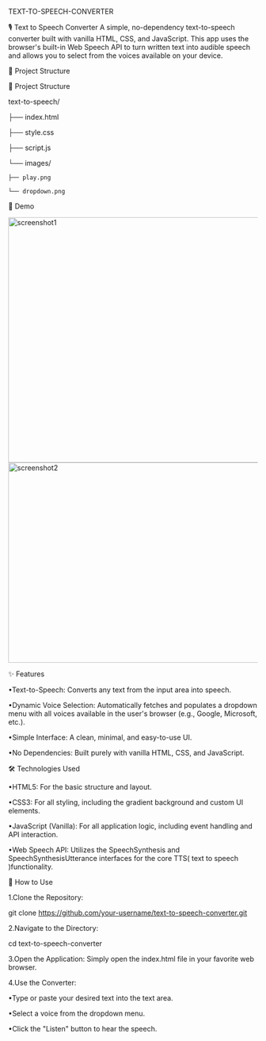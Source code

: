 TEXT-TO-SPEECH-CONVERTER

🎙 Text to Speech Converter
A simple, no-dependency text-to-speech converter built with vanilla HTML, CSS, and JavaScript. 
This app uses the browser's built-in Web Speech API to turn written text into 
audible speech and allows you to select from the voices available on your device.

🧩 Project Structure

🧩 Project Structure

text-to-speech/

├── index.html

├── style.css

├── script.js

└── images/

    ├── play.png
    
    └── dropdown.png



📸 Demo 

<img width="910" height="495" alt="screenshot1" src="https://github.com/user-attachments/assets/fcc3cc86-22aa-4917-b655-3ef17592e7a7" />

<img width="730" height="404" alt="screenshot2" src="https://github.com/user-attachments/assets/8070a541-5270-45c1-b707-8a35a1641027" />







✨ Features

•Text-to-Speech: Converts any text from the input area into speech.

•Dynamic Voice Selection: Automatically fetches and populates a dropdown menu with all voices
available in the user's browser (e.g., Google, Microsoft, etc.).

•Simple Interface: A clean, minimal, and easy-to-use UI.

•No Dependencies: Built purely with vanilla HTML, CSS, and JavaScript.




🛠 Technologies Used

•HTML5: For the basic structure and layout.

•CSS3: For all styling, including the gradient background and custom UI elements.

•JavaScript (Vanilla): For all application logic, including event handling and API interaction.

•Web Speech API: Utilizes the SpeechSynthesis and SpeechSynthesisUtterance interfaces
for the core TTS( text to speech )functionality.



🚀 How to Use

1.Clone the Repository:

git clone https://github.com/your-username/text-to-speech-converter.git

2.Navigate to the Directory:

cd text-to-speech-converter

3.Open the Application: Simply open the index.html file in your favorite web browser.

4.Use the Converter:

•Type or paste your desired text into the text area.

•Select a voice from the dropdown menu.

•Click the "Listen" button to hear the speech.


